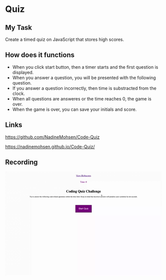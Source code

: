 # Quiz

## My Task
Create a timed quiz on JavaScript that stores high scores.

## How does it functions
- When you click start button, then a timer starts and the first question is displayed.
- When you answer a question, you will be presented with the following question.
- If you answer a question incorrectly, then time is substracted from the clock.
- When all questions are answeres or the time reaches 0, the game is over.
- When the game is over, you can save your initials and score.

## Links
https://github.com/NadineMohsen/Code-Quiz

https://nadinemohsen.github.io/Code-Quiz/

## Recording 
![Code-Quiz Demo](assets/Code-Quiz.gif)
